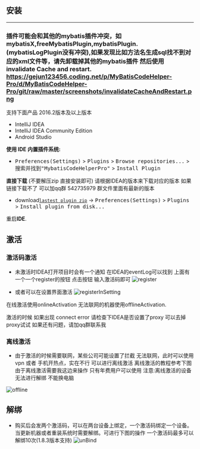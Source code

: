 
## 安装
----

### 插件可能会和其他的mybatis插件冲突，如 mybatisX,freeMybatisPlugin,mybatisPlugin.(mybatisLogPlugin没有冲突),如果发现比如方法名生成sql找不到对应的xml文件等，请先卸载掉其他的mybatis插件 然后使用 invalidate Cache and restart. https://gejun123456.coding.net/p/MyBatisCodeHelper-Pro/d/MyBatisCodeHelper-Pro/git/raw/master/screenshots/invalidateCacheAndRestart.png



支持下面产品 2016.2版本及以上版本

- IntelliJ IDEA
- IntelliJ IDEA Community Edition
- Android Studio

**使用 IDE 内置插件系统:**
- <kbd>Preferences(Settings)</kbd> > <kbd>Plugins</kbd> > <kbd>Browse repositories...</kbd> > <kbd>搜索并找到"MybatisCodeHelperPro"</kbd> > <kbd>Install Plugin</kbd>

**直接下载** (不要解压zip 直接安装即可) 请根据IDEA的版本来下载对应的版本 
如果链接下载不了 可以加qq群 542735979 群文件里面有最新的版本
- download[`lastest plugin zip`](https://plugins.jetbrains.com/plugin/9837-mybatiscodehelperpro) -> <kbd>Preferences(Settings)</kbd> > <kbd>Plugins</kbd> > <kbd>Install plugin from disk...</kbd>


重启**IDE**.


## 激活

### 激活码激活

- 未激活时IDEA打开项目时会有一个通知 在IDEA的eventLog可以找到 上面有一个一个register的按钮 点击按钮 输入激活码即可
![register](https://gejun123456.coding.net/p/MyBatisCodeHelper-Pro/d/MyBatisCodeHelper-Pro/git/raw/master/screenshots/register_new.gif)

- 或者可以在设置界面激活
![registerInSetting](https://gejun123456.coding.net/p/MyBatisCodeHelper-Pro/d/MyBatisCodeHelper-Pro/git/raw/master/screenshots/registerInSettings.png)

在线激活使用onlineActivation 无法联网的机器使用offlineActivation.

激活的时候 如果出现 connect error 请检查下IDEA是否设置了proxy 可以去掉proxy试试
如果还有问题，请加qq群联系我


### 离线激活

- 由于激活的时候需要联网，某些公司可能设置了拦截 无法联网，此时可以使用vpn 或者 手机开热点，实在不行 可以进行离线激活 离线激活的教程参考下图  由于离线激活需要我这边来操作 只有年费用户可以使用 
注意:离线激活的设备无法进行解绑 不能换电脑

![offline](https://gejun123456.coding.net/p/MyBatisCodeHelper-Pro/d/MyBatisCodeHelper-Pro/git/raw/master/screenshots/offlineActivation.png)



## 解绑

- 购买后会发两个激活码，可以在两台设备上绑定，一个激活码绑定一个设备。当更新机器或者重装系统时需要解绑。可进行下图的操作  一个激活码最多可以解绑10次(1.8.3版本支持)
![unBind](https://gejun123456.coding.net/p/MyBatisCodeHelper-Pro/d/MyBatisCodeHelper-Pro/git/raw/master/screenshots/unBind.png)
